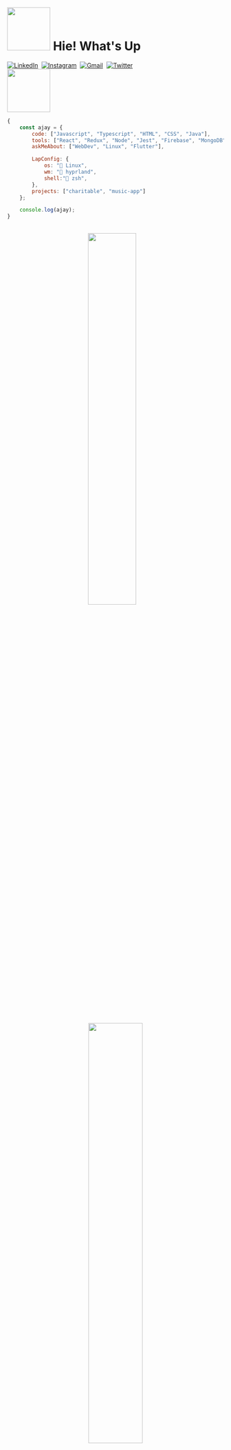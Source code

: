 

# <img src="https://media.giphy.com/media/5nn6EiITHwpoPPpBVx/giphy.gif" width ="100px" > Hie! What's Up
  [![LinkedIn](https://img.shields.io/badge/linkedin-%230077B5.svg?style=for-the-badge&logo=linkedin&logoColor=white)](https://linkedin.com/in/Ajayvirmoti)&nbsp;
  [![Instagram](https://img.shields.io/badge/Instagram-%23E4405F.svg?style=for-the-badge&logo=Instagram&logoColor=white)](https://instagram.com/ajayvirmoti)&nbsp; 
  [![Gmail](https://img.shields.io/badge/Gmail-D14836?style=for-the-badge&logo=gmail&logoColor=white)](mailto:ajay.singh1_cs20@gla.ac.in)&nbsp;
  [![Twitter](https://img.shields.io/badge/Twitter-%231DA1F2.svg?style=for-the-badge&logo=Twitter&logoColor=white)](https://twitter.com/ajayvirmoti)&nbsp;
  </br>
<img src="https://media.giphy.com/media/v1.Y2lkPTc5MGI3NjExcnVoaWtlY2xrMXJxd2V3Z2dqY3k1YnAzY3R6NTNjZzZrYjUyaGx1ZyZlcD12MV9zdGlja2Vyc19zZWFyY2gmY3Q9cw/D13lH9S05Yn67y0vBi/giphy.gif" width="100"> 

```javascript
{
    const ajay = {
        code: ["Javascript", "Typescript", "HTML", "CSS", "Java"],
        tools: ["React", "Redux", "Node", "Jest", "Firebase", "MongoDB"],
        askMeAbout: ["WebDev", "Linux", "Flutter"],

        LapConfig: {
            os: " Linux",
            wm: " hyprland",
            shell:" zsh",
        },
        projects: ["charitable", "music-app"]
    };

    console.log(ajay);
}

```


<br>

<div align="center">
    <img src="https://github-readme-stats.vercel.app/api?username=ajayvirmoti&theme=blue-green&show_icons=true" width = "47%" />
    &nbsp&nbsp&nbsp
    <img src="http://github-readme-streak-stats.herokuapp.com?user=ajayvirmoti&theme=dark&background=000000" width = "50%"/>  
</div>
<!-- <img src="https://visitor-badge.laobi.icu/badge?page_id=ajayvirmoti" width = "50%"/>   -->
